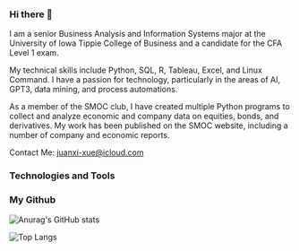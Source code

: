 ### Hi there 👋

I am a senior Business Analysis and Information Systems major at the University of Iowa Tippie College of Business and a candidate for the CFA Level 1 exam. 

My technical skills include Python, SQL, R, Tableau, Excel, and Linux Command. 
I have a passion for technology, particularly in the areas of AI, GPT3, data mining, and process automations. 

As a member of the SMOC club, I have created multiple Python programs to collect and analyze economic and company data on equities, bonds, and derivatives. My work has been published on the SMOC website, including a number of company and economic reports.

Contact Me: juanxi-xue@icloud.com

### Technologies and Tools

### My Github
![Anurag's GitHub stats](https://github-readme-stats.vercel.app/api?username=johnnysiit&count_private=true&show_icons=true&theme=buefy)

![Top Langs](https://github-readme-stats.vercel.app/api/top-langs/?username=johnnysiit)
